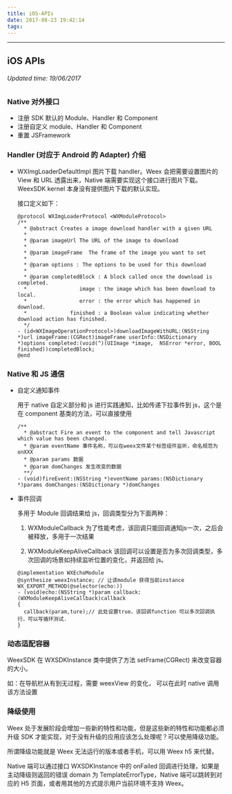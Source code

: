 ```yaml
---
title: iOS-APIs
date: 2017-08-23 19:42:14
tags:
---
```


---
## iOS APIs


###### Updated time: 19/06/2017

### Native 对外接口
* 注册 SDK 默认的 Module、Handler 和 Component
* 注册自定义 module、Handler 和 Component
* 重置 JSFramework

### Handler (对应于 Android 的 Adapter) 介绍
* WXImgLoaderDefaultImpl 图片下载 handler。Weex 会把需要设置图片的 View 和 URL 透露出来，Native 端需要实现这个接口进行图片下载。WeexSDK kernel
本身没有提供图片下载的默认实现。

  接口定义如下：

  ```
  @protocol WXImgLoaderProtocol <WXModuleProtocol>
  /**
    * @abstract Creates a image download handler with a given URL
    *
    * @param imageUrl The URL of the image to download
    *
    * @param imageFrame  The frame of the image you want to set
    *
    * @param options : The options to be used for this download
    *
    * @param completedBlock : A block called once the download is completed.
    *                 image : the image which has been download to local.
    *                 error : the error which has happened in download.
    *              finished : a Boolean value indicating whether download action has finished.
    */
  - (id<WXImageOperationProtocol>)downloadImageWithURL:(NSString *)url imageFrame:(CGRect)imageFrame userInfo:(NSDictionary *)options completed:(void(^)(UIImage *image,  NSError *error, BOOL finished))completedBlock;
  @end
  ```
### Native 和 JS 通信
* 自定义通知事件

  用于 native 自定义部分和 js 进行实践通知，比如传递下拉事件到 js，这个是在 component 基类的方法，可以直接使用

  ```
  /**
    * @abstract Fire an event to the component and tell Javascript which value has been changed.
    * @param eventName 事件名称，可以在weex文件某个标签组件监听，命名规范为 onXXX
    * @param params 数据
    * @param domChanges 发生改变的数据
    **/
  - (void)fireEvent:(NSString *)eventName params:(NSDictionary *)params domChanges:(NSDictionary *)domChanges

  ```

* 事件回调

  多用于 Module 回调结果给 js，回调类型分为下面两种：
  1. WXModuleCallback 为了性能考虑，该回调只能回调通知js一次，之后会被释放，多用于一次结果

  2. WXModuleKeepAliveCallback 该回调可以设置是否为多次回调类型，多次回调的场景如持续监听位置的变化，并返回给 js。

  ```
  @implementation WXEchoModule
  @synthesize weexInstance; // 让该module 获得当前instance
  WX_EXPORT_METHOD(@selector(echo:))
  - (void)echo:(NSString *)param callback:(WXModuleKeepAliveCallback)callback
  {
    callback(param,ture);// 此处设置true，该回调function 可以多次回调执行，可以写循环测试.
  }

  ```

### 动态适配容器

WeexSDK 在 WXSDKInstance 类中提供了方法 setFrame(CGRect) 来改变容器的大小。

如：在导航栏从有到无过程，需要 weexView 的变化， 可以在此时 native 调用该方法设置

### 降级使用

Weex 处于发展阶段会增加一些新的特性和功能，但是这些新的特性和功能都必须升级 SDK 才能实现，对于没有升级的应用应该怎么处理呢？可以使用降级功能。

所谓降级功能就是 Weex 无法运行的版本或者手机，可以用 Weex h5 来代替。

Native 端可以通过接口 WXSDKInstance 中的 onFailed 回调进行处理，如果是主动降级则返回的错误 domain 为 TemplateErrorType，Native 端可以跳转到对应的 H5 页面，或者用其他的方式提示用户当前环境不支持 Weex。
